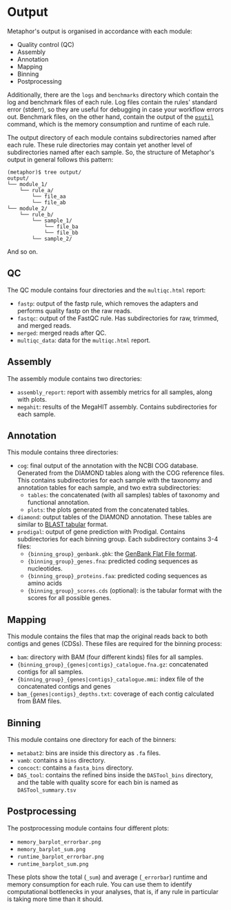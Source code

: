 # Output

Metaphor's output is organised in accordance with each module:

* Quality control (QC)
* Assembly
* Annotation
* Mapping
* Binning
* Postprocessing

Additionally, there are the `logs` and `benchmarks` directory which contain the log and benchmark files of each rule.
Log files contain the rules' standard error (stderr), so they are useful for debugging in case your workflow errors out.
Benchmark files, on the other hand, contain the output of the [`psutil`](https://psutil.readthedocs.io/en/latest/)
command, which is the memory consumption and runtime of each rule.

The output directory of each module contains subdirectories named after each rule. These rule directories may contain
yet another level of subdirectories named after each sample. So, the structure of Metaphor's output in general follows
this pattern:

```{code-block} console
(metaphor)$ tree output/
output/
└── module_1/
    └── rule_a/
        └── file_aa
        └── file_ab
└── module_2/
    └── rule_b/
        └── sample_1/
            └── file_ba
            └── file_bb
        └── sample_2/
```

And so on.

## QC

The QC module contains four directories and the `multiqc.html` report:

* `fastp`: output of the fastp rule, which removes the adapters and performs quality fastp on the raw
reads.
* `fastqc`: output of the FastQC rule. Has subdirectories for raw, trimmed, and merged reads.
* `merged`: merged reads after QC.
* `multiqc_data`: data for the `multiqc.html` report.

## Assembly

The assembly module contains two directories:

* `assembly_report`: report with assembly metrics for all samples, along with plots.
* `megahit`: results of the MegaHIT assembly. Contains subdirectories for each sample.

## Annotation

This module contains three directories:

* `cog`: final output of the annotation with the NCBI COG database. Generated from the DIAMOND tables along with the
COG reference files. This contains subdirectories for each sample with the taxonomy and annotation tables for each
sample, and two extra subdirectories:
    * `tables`: the concatenated (with all samples) tables of taxonomy and functional annotation.
    * `plots`: the plots generated from the concatenated tables.
* `diamond`: output tables of the DIAMOND annotation. These tables are similar to
[BLAST tabular](https://www.metagenomics.wiki/tools/blast/blastn-output-format-6) format.
* `prodigal`: output of gene prediction with Prodigal. Contains subdirectories for each binning group. Each subdirectory
contains 3-4 files:
    * `{binning_group}_genbank.gbk`: the [GenBank Flat File format](https://www.ncbi.nlm.nih.gov/Sitemap/samplerecord.html).
    * `{binning_group}_genes.fna`: predicted coding sequences as nucleotides.
    * `{binning_group}_proteins.faa`: predicted coding sequences as amino acids
    * `{binning_group}_scores.cds` (optional):  is the tabular format with the scores for all possible genes.

## Mapping

This module contains the files that map the original reads back to both contigs and genes (CDSs). These files are required for the
binning process:
* `bam`: directory with BAM (four different kinds) files for all samples.
* `{binning_group}_{genes|contigs}_catalogue.fna.gz`: concatenated contigs for all samples.
* `{binning_group}_{genes|contigs}_catalogue.mmi`: index file of the concatenated contigs and genes
* `bam_{genes|contigs}_depths.txt`: coverage of each contig calculated from BAM files.

## Binning

This module contains one directory for each of the binners:
* `metabat2`: bins are inside this directory as `.fa` files.
* `vamb`: contains a `bins` directory.
* `concoct`: contains a `fasta_bins` directory.
* `DAS_tool`: contains the refined bins inside the `DASTool_bins` directory, and the table with quality score for each
bin is named as `DASTool_summary.tsv`

## Postprocessing

The postprocessing module contains four different plots:
* `memory_barplot_errorbar.png`
* `memory_barplot_sum.png`
* `runtime_barplot_errorbar.png`
* `runtime_barplot_sum.png`

These plots show the total (`_sum`) and average (`_errorbar`) runtime and memory consumption for each rule. You can use
them to identify computational bottlenecks in your analyses, that is, if any rule in particular is taking more time than
it should.

